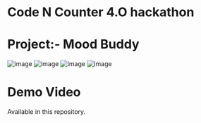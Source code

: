 # Code N Counter 4.O hackathon

# Project:- Mood Buddy

![image](https://user-images.githubusercontent.com/41102775/66311054-32673180-e92b-11e9-84cb-ef510256568f.png)
![image](https://user-images.githubusercontent.com/41102775/66311088-47dc5b80-e92b-11e9-851c-98d0b5a91636.png)
![image](https://user-images.githubusercontent.com/41102775/66311122-5d518580-e92b-11e9-8f16-1cb13b79012e.png)
![image](https://user-images.githubusercontent.com/41102775/66311158-75290980-e92b-11e9-9401-2815c28876d9.png)

# Demo Video
Available in this repository.



